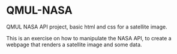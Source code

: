 # QMUL-NASA
QMUL NASA API project, basic html and css for a satellite image.


This is an exercise on how to manipulate the NASA API, to create a webpage that renders a satellite image and some data.
